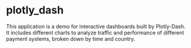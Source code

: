 # plotly_dash
This application is a demo for interactive dashboards built by Plotly-Dash. <br>
It includes different charts to analyze traffic and performance of different payment systems, broken down by time and country.
